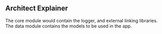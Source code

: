 ## Architect Explainer

The core module would contain the logger, and external linking libraries.
The data module contains the models to be used in the app.

